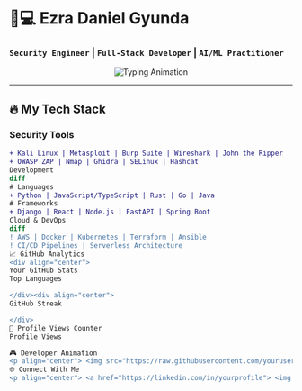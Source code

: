 # 👨💻 **Ezra Daniel Gyunda**  
### `Security Engineer` | `Full-Stack Developer` | `AI/ML Practitioner`

<p align="center">
  <img src="https://readme-typing-svg.demolab.com?font=Fira+Code&pause=1000&color=22D3F7&width=435&lines=Security+by+Design%2C+Code+by+Passion;Turning+Vulnerabilities+into+Strengths;Building+Resilient+Systems" alt="Typing Animation" />
</p>

---

## 🔥 **My Tech Stack**

### **Security Tools**
```diff
+ Kali Linux | Metasploit | Burp Suite | Wireshark | John the Ripper
+ OWASP ZAP | Nmap | Ghidra | SELinux | Hashcat
Development
diff
# Languages
+ Python | JavaScript/TypeScript | Rust | Go | Java
# Frameworks
+ Django | React | Node.js | FastAPI | Spring Boot
Cloud & DevOps
diff
! AWS | Docker | Kubernetes | Terraform | Ansible
! CI/CD Pipelines | Serverless Architecture
📈 GitHub Analytics
<div align="center">
Your GitHub Stats
Top Languages

</div><div align="center">
GitHub Streak

</div>
👀 Profile Views Counter
Profile Views

🎮 Developer Animation
<p align="center"> <img src="https://raw.githubusercontent.com/yourusername/yourusername/output/github-contribution-grid-snake.svg" alt="Snake eating contributions" /> </p>
🌐 Connect With Me
<p align="center"> <a href="https://linkedin.com/in/yourprofile"> <img src="https://img.shields.io/badge/LinkedIn-0077B5?style=for-the-badge&logo=linkedin&logoColor=white" /> </a> <a href="https://twitter.com/yourhandle"> <img src="https://img.shields.io/badge/Twitter-1DA1F2?style=for-the-badge&logo=twitter&logoColor=white" /> </a> <a href="mailto:your.email@example.com"> <img src="https://img.shields.io/badge/Email-D14836?style=for-the-badge&logo=gmail&logoColor=white" /> </a> </p> ```
